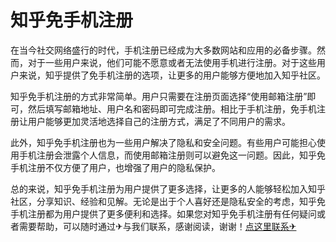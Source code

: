 # 知乎免手机注册

在当今社交网络盛行的时代，手机注册已经成为大多数网站和应用的必备步骤。然而，对于一些用户来说，他们可能不愿意或者无法使用手机进行注册。对于这些用户来说，知乎提供了免手机注册的选项，让更多的用户能够方便地加入知乎社区。

知乎免手机注册的方式非常简单。用户只需要在注册页面选择“使用邮箱注册”即可，然后填写邮箱地址、用户名和密码即可完成注册。相比于手机注册，免手机注册让用户能够更加灵活地选择自己的注册方式，满足了不同用户的需求。

此外，知乎免手机注册也为一些用户解决了隐私和安全问题。有些用户可能担心使用手机注册会泄露个人信息，而使用邮箱注册则可以避免这一问题。因此，知乎免手机注册不仅方便了用户，也增强了用户的隐私保护。

总的来说，知乎免手机注册为用户提供了更多选择，让更多的人能够轻松加入知乎社区，分享知识、经验和见解。无论是出于个人喜好还是隐私安全的考虑，知乎免手机注册都为用户提供了更多便利和选择。如果您对知乎免手机注册有任何疑问或者需要帮助，可以随时通过✈与我们联系，感谢阅读，谢谢！[点这里联系✈](https://abc.k02.cc)